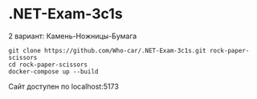 # .NET-Exam-3c1s
2 вариант: Камень-Ножницы-Бумага

```
git clone https://github.com/Who-car/.NET-Exam-3c1s.git rock-paper-scissors
cd rock-paper-scissors
docker-compose up --build
```

Сайт доступен по localhost:5173
